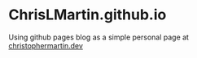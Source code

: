 # ChrisLMartin.github.io
Using github pages blog as a simple personal page at [christophermartin.dev
](https://christophermartin.dev)
